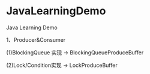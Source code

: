 # JavaLearningDemo

Java Learning Demo 

1、Producer&Consumer

  (1)BlockingQueue 实现 -> BlockingQueueProduceBuffer

  (2)Lock/Condition实现 -> LockProduceBuffer
